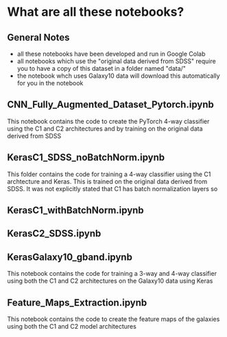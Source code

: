# What are all these notebooks?

## General Notes
- all these notebooks have been developed and run in Google Colab
- all notebooks which use the "original data derived from SDSS" require you to have a copy of this dataset in a folder named "data/"
- the notebook whch uses Galaxy10 data will download this automatically for you in the notebook

## CNN_Fully_Augmented_Dataset_Pytorch.ipynb
This notebook contains the code to create the PyTorch 4-way classifier using the C1 and C2 architectures and by training on the original data derived from SDSS

## KerasC1_SDSS_noBatchNorm.ipynb
This folder contains the code for training a 4-way classifier using the C1 archtecture and Keras. This is trained on the original data derived from SDSS. It was not explicitly stated that C1 has batch normalization layers so 

## KerasC1_withBatchNorm.ipynb

## KerasC2_SDSS.ipynb

## KerasGalaxy10_gband.ipynb
This notebook contains the code for training a 3-way and 4-way classifier using both the C1 and C2 architectures on the Galaxy10 data using Keras

## Feature_Maps_Extraction.ipynb
This notebook contains the code to create the feature maps of the galaxies using both the C1 and C2 model architectures
